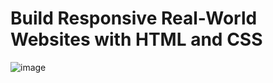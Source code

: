 # Build Responsive Real-World Websites with HTML and CSS
![image](https://user-images.githubusercontent.com/109369193/187643476-3ac50a2a-edc5-49e3-9e37-4f8a62e15a73.png)
